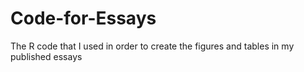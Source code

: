 # Code-for-Essays
The R code that I used in order to create the figures and tables in my published essays

